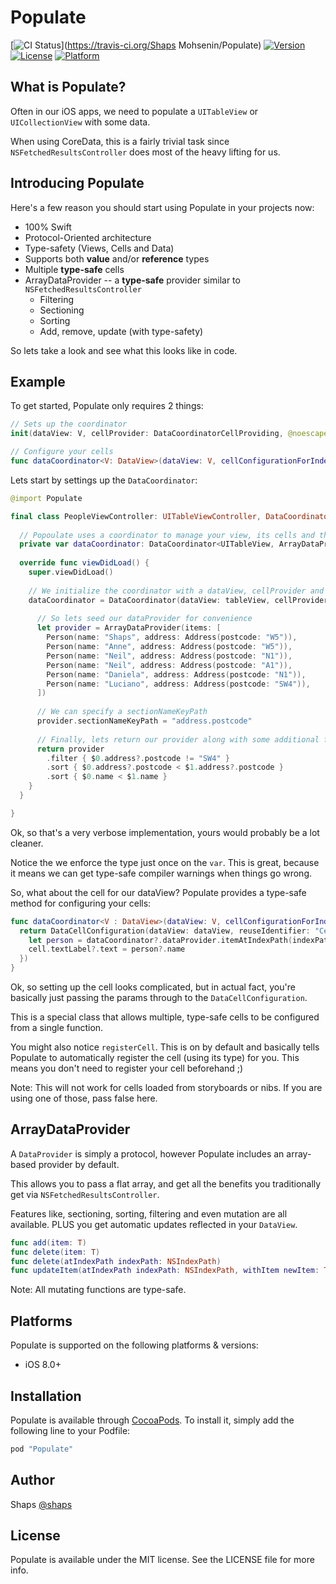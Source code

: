# Populate

[![CI Status](http://img.shields.io/travis/shaps80/Populate.svg?style=flat)](https://travis-ci.org/Shaps Mohsenin/Populate)
[![Version](https://img.shields.io/cocoapods/v/Populate.svg?style=flat)](http://cocoapods.org/pods/Populate)
[![License](https://img.shields.io/cocoapods/l/Populate.svg?style=flat)](http://cocoapods.org/pods/Populate)
[![Platform](https://img.shields.io/cocoapods/p/Populate.svg?style=flat)](http://cocoapods.org/pods/Populate)

## What is Populate?

Often in our iOS apps, we need to populate a `UITableView` or `UICollectionView` with some data.

When using CoreData, this is a fairly trivial task since `NSFetchedResultsController` does most of the heavy lifting for us. 

## Introducing Populate

Here's a few reason you should start using Populate in your projects now:

- 100% Swift 
- Protocol-Oriented architecture
- Type-safety (Views, Cells and Data)
- Supports both **value** and/or **reference** types
- Multiple **type-safe** cells
- ArrayDataProvider -- a **type-safe** provider similar to `NSFetchedResultsController`
    - Filtering
    - Sectioning
    - Sorting
    - Add, remove, update (with type-safety)    

So lets take a look and see what this looks like in code.

## Example

To get started, Populate only requires 2 things:

```swift
// Sets up the coordinator
init(dataView: V, cellProvider: DataCoordinatorCellProviding, @noescape dataProvider: () -> D)

// Configure your cells
func dataCoordinator<V: DataView>(dataView: V, cellConfigurationForIndexPath indexPath: NSIndexPath) -> DataCellConfiguration
```

Lets start by settings up the `DataCoordinator`:

```swift
@import Populate

final class PeopleViewController: UITableViewController, DataCoordinatorCellProviding {
    
  // Popoulate uses a coordinator to manage your view, its cells and the associated data
  private var dataCoordinator: DataCoordinator<UITableView, ArrayDataProvider<Person>>?
    
  override func viewDidLoad() {
    super.viewDidLoad()
    
    // We initialize the coordinator with a dataView, cellProvider and a dataProvider configuration
    dataCoordinator = DataCoordinator(dataView: tableView, cellProvider: self) {
    
      // So lets seed our dataProvider for convenience
      let provider = ArrayDataProvider(items: [
        Person(name: "Shaps", address: Address(postcode: "W5")),
        Person(name: "Anne", address: Address(postcode: "W5")),
        Person(name: "Neil", address: Address(postcode: "N1")),
        Person(name: "Neil", address: Address(postcode: "A1")),
        Person(name: "Daniela", address: Address(postcode: "N1")),
        Person(name: "Luciano", address: Address(postcode: "SW4")),
      ])
      
      // We can specify a sectionNameKeyPath 
      provider.sectionNameKeyPath = "address.postcode"
     
      // Finally, lets return our provider along with some additional filtering and sort functions 
      return provider
        .filter { $0.address?.postcode != "SW4" }
        .sort { $0.address?.postcode < $1.address?.postcode }
        .sort { $0.name < $1.name }
    }
  }  

}
```

Ok, so that's a very verbose implementation, yours would probably be a lot cleaner.

Notice the we enforce the type just once on the `var`. This is great, because it means we can get type-safe compiler warnings when things go wrong.

So, what about the cell for our dataView? Populate provides a type-safe method for configuring your cells:

```swift
func dataCoordinator<V : DataView>(dataView: V, cellConfigurationForIndexPath indexPath: NSIndexPath) -> DataCellConfiguration {
  return DataCellConfiguration(dataView: dataView, reuseIdentifier: "Cell", registerCell: true, indexPath: indexPath, configuration: { (cell: UITableViewCell) in
    let person = dataCoordinator?.dataProvider.itemAtIndexPath(indexPath)
    cell.textLabel?.text = person?.name
  })
}
```

Ok, so setting up the cell looks complicated, but in actual fact, you're basically just passing the params through to the `DataCellConfiguration`. 

This is a special class that allows multiple, type-safe cells to be configured from a single function.

You might also notice `registerCell`. This is on by default and basically tells Populate to automatically register the cell (using its type) for you. This means you don't need to register your cell beforehand ;)

Note: This will not work for cells loaded from storyboards or nibs. If you are using one of those, pass false here.

## ArrayDataProvider

A `DataProvider` is simply a protocol, however Populate includes an array-based provider by default. 

This allows you to pass a flat array, and get all the benefits you traditionally get via `NSFetchedResultsController`.

Features like, sectioning, sorting, filtering and even mutation are all available. PLUS you get automatic updates reflected in your `DataView`.

```swift
func add(item: T)
func delete(item: T)
func delete(atIndexPath indexPath: NSIndexPath)
func updateItem(atIndexPath indexPath: NSIndexPath, withItem newItem: T)
```

Note: All mutating functions are type-safe.

## Platforms

Populate is supported on the following platforms & versions:

- iOS 8.0+

## Installation

Populate is available through [CocoaPods](http://cocoapods.org). To install
it, simply add the following line to your Podfile:

```ruby
pod "Populate"
```

## Author

Shaps [@shaps](http://twiter.com/shaps)

## License

Populate is available under the MIT license. See the LICENSE file for more info.
